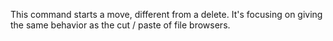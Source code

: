 This command starts a move, different from a delete. It's focusing on giving the same behavior as the cut / paste of file browsers.
